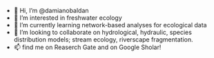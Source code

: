 - 👋 Hi, I’m @damianobaldan
- 👀 I’m interested in freshwater ecology
- 🌱 I’m currently learning network-based analyses for ecological data
- 💞️ I’m looking to collaborate on hydrological, hydraulic, species distribution models; stream ecology, riverscape fragmentation.
- 📫 find me on Reaserch Gate and on Google Sholar!

<!---
damianobaldan/damianobaldan is a ✨ special ✨ repository because its `README.md` (this file) appears on your GitHub profile.
You can click the Preview link to take a look at your changes.
--->
